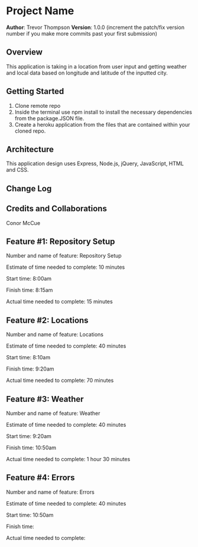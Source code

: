 # Project Name

**Author**: Trevor Thompson
**Version**: 1.0.0 (increment the patch/fix version number if you make more commits past your first submission)

## Overview

This application is taking in a location from user input and getting weather and local data based on longitude and latitude of the inputted city.

## Getting Started

1. Clone remote repo
2. Inside the terminal use npm install to install the necessary dependencies from the package.JSON file.
3. Create a heroku application from the files that are contained within your cloned repo.

## Architecture

This application design uses Express, Node.js, jQuery, JavaScript, HTML and CSS.

## Change Log
<!-- Use this area to document the iterative changes made to your application as each feature is successfully implemented. Use time stamps. Here's an examples:

-->
## Credits and Collaborations
  Conor McCue


## Feature #1: Repository Setup

Number and name of feature: Repository Setup

Estimate of time needed to complete: 10 minutes

Start time: 8:00am

Finish time: 8:15am

Actual time needed to complete: 15 minutes

## Feature #2: Locations

Number and name of feature: Locations

Estimate of time needed to complete: 40 minutes

Start time: 8:10am

Finish time: 9:20am

Actual time needed to complete: 70 minutes

## Feature #3: Weather

Number and name of feature: Weather

Estimate of time needed to complete: 40 minutes

Start time: 9:20am

Finish time: 10:50am

Actual time needed to complete: 1 hour 30 minutes

## Feature #4: Errors

Number and name of feature: Errors

Estimate of time needed to complete: 40 minutes

Start time: 10:50am

Finish time: 

Actual time needed to complete: 